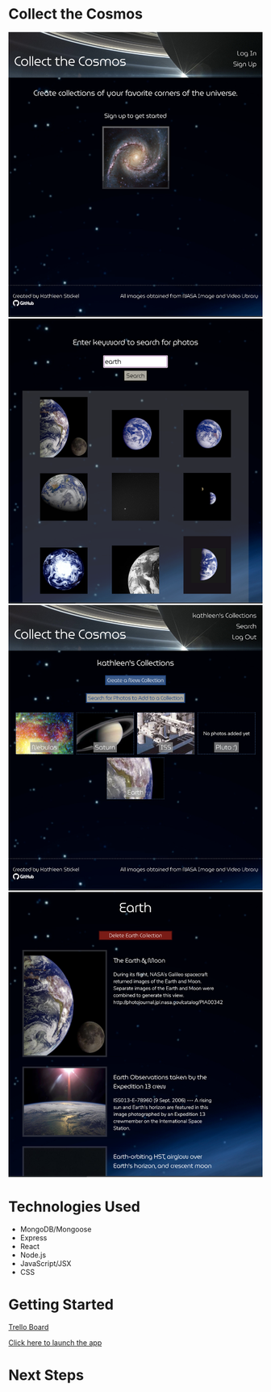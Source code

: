 # Collect the Cosmos

![Landing Page](./public/assets/screenshots/landing-page.png)
![Search](./public/assets/screenshots/search.png)
![User Page](./public/assets/screenshots/user-page.png)
![Collection](./public/assets/screenshots/collection.png)

# Technologies Used
- MongoDB/Mongoose
- Express
- React
- Node.js
- JavaScript/JSX
- CSS

# Getting Started
[Trello Board](https://trello.com/b/k8mpHRKw/project-4-collect-the-cosmos)

[Click here to launch the app](https://collect-the-cosmos.herokuapp.com/)

# Next Steps